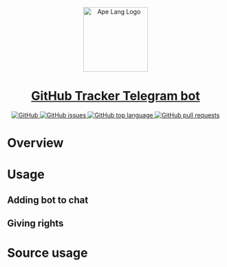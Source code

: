 <a href="#">
    <div align="center">
        <img alt="Ape Lang Logo" height="150" src="https://github.com/DanilAndreev/github-tracker-telegram-bot/tree/master/media/bot-logo.jpg"/>
    </div>
    <div align="center">
        <h1>GitHub Tracker Telegram bot</h1>
    </div>
    <div align="center">
        <img alt="GitHub" src="https://img.shields.io/github/license/DanilAndreev/github-tracker-telegram-bot"/>
        <img alt="GitHub issues" src="https://img.shields.io/github/issues-raw/DanilAndreev/github-tracker-telegram-bot">
        <img alt="GitHub top language" src="https://img.shields.io/github/languages/top/DanilAndreev/github-tracker-telegram-bot">
        <img alt="GitHub pull requests" src="https://img.shields.io/github/issues-pr/DanilAndreev/github-tracker-telegram-bot">
    </div>   
</a>

# Overview

# Usage
## Adding bot to chat

## Giving rights

# Source usage


